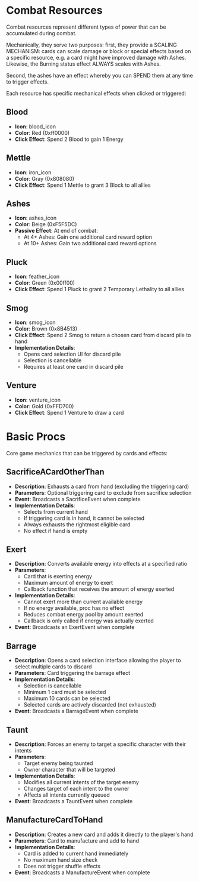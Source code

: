 # Combat Resources

Combat resources represent different types of power that can be accumulated during combat.

Mechanically, they serve two purposes: first, they provide a SCALING MECHANISM: cards can scale damage or block or special effects based on a specific resource, e.g. a card might have improved damage with Ashes.  Likewise, the Burning status effect ALWAYS scales with Ashes.

Second, the ashes have an effect whereby you can SPEND them at any time to trigger effects.

 Each resource has specific mechanical effects when clicked or triggered:

## Blood
- **Icon**: blood_icon
- **Color**: Red (0xff0000)
- **Click Effect**: Spend 2 Blood to gain 1 Energy

## Mettle
- **Icon**: iron_icon
- **Color**: Gray (0x808080)
- **Click Effect**: Spend 1 Mettle to grant 3 Block to all allies

## Ashes
- **Icon**: ashes_icon
- **Color**: Beige (0xF5F5DC)
- **Passive Effect**: At end of combat:
  - At 4+ Ashes: Gain one additional card reward option
  - At 10+ Ashes: Gain two additional card reward options

## Pluck
- **Icon**: feather_icon
- **Color**: Green (0x00ff00)
- **Click Effect**: Spend 1 Pluck to grant 2 Temporary Lethality to all allies

## Smog
- **Icon**: smog_icon
- **Color**: Brown (0x8B4513)
- **Click Effect**: Spend 2 Smog to return a chosen card from discard pile to hand
- **Implementation Details**: 
  - Opens card selection UI for discard pile
  - Selection is cancellable
  - Requires at least one card in discard pile

## Venture
- **Icon**: venture_icon
- **Color**: Gold (0xFFD700)
- **Click Effect**: Spend 1 Venture to draw a card

# Basic Procs

Core game mechanics that can be triggered by cards and effects:

## SacrificeACardOtherThan
- **Description**: Exhausts a card from hand (excluding the triggering card)
- **Parameters**: Optional triggering card to exclude from sacrifice selection
- **Event**: Broadcasts a SacrificeEvent when complete
- **Implementation Details**: 
  - Selects from current hand
  - If triggering card is in hand, it cannot be selected
  - Always exhausts the rightmost eligible card
  - No effect if hand is empty

## Exert
- **Description**: Converts available energy into effects at a specified ratio
- **Parameters**: 
  - Card that is exerting energy
  - Maximum amount of energy to exert
  - Callback function that receives the amount of energy exerted
- **Implementation Details**:
  - Cannot exert more than current available energy
  - If no energy available, proc has no effect
  - Reduces combat energy pool by amount exerted
  - Callback is only called if energy was actually exerted
- **Event**: Broadcasts an ExertEvent when complete

## Barrage
- **Description**: Opens a card selection interface allowing the player to select multiple cards to discard
- **Parameters**: Card triggering the barrage effect
- **Implementation Details**:
  - Selection is cancellable
  - Minimum 1 card must be selected
  - Maximum 10 cards can be selected
  - Selected cards are actively discarded (not exhausted)
- **Event**: Broadcasts a BarrageEvent when complete

## Taunt
- **Description**: Forces an enemy to target a specific character with their intents
- **Parameters**: 
  - Target enemy being taunted
  - Owner character that will be targeted
- **Implementation Details**:
  - Modifies all current intents of the target enemy
  - Changes target of each intent to the owner
  - Affects all intents currently queued
- **Event**: Broadcasts a TauntEvent when complete

## ManufactureCardToHand
- **Description**: Creates a new card and adds it directly to the player's hand
- **Parameters**: Card to manufacture and add to hand
- **Implementation Details**:
  - Card is added to current hand immediately
  - No maximum hand size check
  - Does not trigger shuffle effects
- **Event**: Broadcasts a ManufactureEvent when complete 